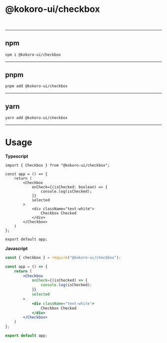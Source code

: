 # @kokoro-ui/checkbox

<br/>

---

## ****npm****
```bash
npm i @kokoro-ui/checkbox
```

---

## ****pnpm****
```bash
pnpm add @kokoro-ui/checkbox
```

---

## ****yarn****
```bash
yarn add @kokoro-ui/checkbox
```

---

# Usage

**Typescript**
```tsx
import { Checkbox } from "@kokoro-ui/checkbox";

const app = () => {
    return (
        <Checkbox
            onCheck={(isChecked: boolean) => { 
                console.log(isChecked); 
            }}
            selected
        >
            <div className="text-white">
                Checkbox Checked
            </div>
        </Checkbox>
    )
};

export default app;
```

**Javascript**
```jsx
const { checkbox } = require("@kokoro-ui/checkbox");

const app = () => {
    return (
        <Checkbox
            onCheck={(isChecked) => {
                console.log(isChecked);
            }}
            selected
        >
            <div className="text-white">
                Checkbox Checked
            </div>
        </Checkbox>
    )
};

export default app;
```